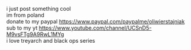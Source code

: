 i just post something cool
<br>
im from poland
<br>
donate to my paypal https://www.paypal.com/paypalme/oliwierstajniak
<br>
sub to my yt https://www.youtube.com/channel/UCSnD5-M9vsFTg9A9RwL1MYg
<br>
i love treyarch and black ops series
